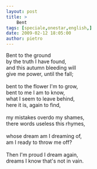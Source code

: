 ```yaml
---
layout: post
title: >
    Bent
tags: [speciale,onestar,english,]
date: 2009-02-12 18:05:00
author: pietro
---
```

Bent to the ground<br/>by the truth I have found,<br/>and this autumn bleeding will<br/>give me power, until the fall;<br/><br/>bent to the flower I'm to grow,<br/>bent to me I am to know,<br/>what I seem to leave behind,<br/>here it is, again to find,<br/><br/>my mistakes overdo my shames,<br/>there words useless this rhymes,<br/><br/>whose dream am I dreaming of,<br/>am I ready to throw me off?<br/><br/>Then I'm proud I dream again,<br/>dreams I know that's not in vain.
